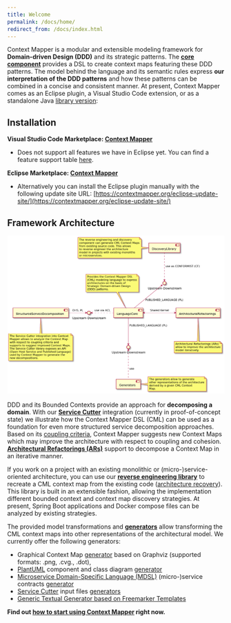 ```yaml
---
title: Welcome
permalink: /docs/home/
redirect_from: /docs/index.html
---
```


Context Mapper is a modular and extensible modeling framework for **Domain-driven Design (DDD)** and its strategic patterns.
The **[core component](/docs/language-reference/)** provides a DSL to create context maps featuring these DDD patterns. The model behind the language and its semantic rules express 
**our interpretation of the DDD patterns** and how these patterns can be combined in a concise and consistent manner. At present, Context Mapper comes as an Eclipse plugin, a Visual Studio Code extension, or as a standalone Java [library version](/docs/library/):

## Installation

**Visual Studio Code Marketplace: [Context Mapper](https://marketplace.visualstudio.com/items?itemName=contextmapper.context-mapper-vscode-extension)**
 * Does not support all features we have in Eclipse yet. You can find a feature support table [here](/docs/ide/).

**Eclipse Marketplace: [Context Mapper](https://marketplace.eclipse.org/content/context-mapper/)**
 * Alternatively you can install the Eclipse plugin manually with the following update site URL: [https://contextmapper.org/eclipse-update-site/](https://contextmapper.org/eclipse-update-site/)

## Framework Architecture

![Context Mapper Framework Components](/img/context-mapper-framework-components.png)

DDD and its Bounded Contexts provide an approach for **decomposing a domain**. With our **[Service Cutter](/docs/service-cutter-context-map-suggestions/)** integration 
(currently in proof-of-concept state) we illustrate how the Context Mapper DSL (CML) can be used as a foundation for even more structured service decomposition approaches. 
Based on its [coupling criteria](https://github.com/ServiceCutter/ServiceCutter/wiki/Coupling-Criteria), Context Mapper suggests new Context Maps which may improve the 
architecture with respect to coupling and cohesion. **[Architectural Refactorings (ARs)](/docs/architectural-refactorings)** support to decompose a Context Map in an 
iterative manner.

If you work on a project with an existing monolithic or (micro-)service-oriented architecture, you can use our 
**[reverse engineering library](/docs/reverse-engineering)** to recreate a CML context map from the existing code ([architecture recovery](https://en.wikipedia.org/wiki/Software_architecture_recovery)). This library is built in an extensible fashion, allowing the implementation different bounded context and context map discovery strategies. At present, Spring Boot applications and Docker compose files can be analyzed by existing strategies. 

The provided model transformations and **[generators](/docs/generators)** allow transforming the CML context maps into other representations of the architectural model. We 
currently offer the following generators:

 * Graphical Context Map [generator](/docs/context-map-generator/) based on Graphviz (supported formats: .png, .cvg., .dot), 
 * [PlantUML](http://plantuml.com/) component and class diagram [generator](/docs/plant-uml/)
 * [Microservice Domain-Specific Language (MDSL)](https://microservice-api-patterns.github.io/MDSL-Specification/) (micro-)service contracts [generator](/docs/mdsl/)
 * [Service Cutter](http://servicecutter.github.io/) input files [generators](/docs/service-cutter/)
 * [Generic Textual Generator based on Freemarker Templates](/docs/generic-freemarker-generator/)

**Find out [how to start using Context Mapper](/docs/getting-started/) right now.**
